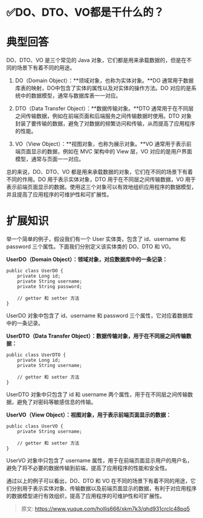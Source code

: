 # ✅DO、DTO、VO都是干什么的？

# 典型回答


DO、DTO、VO 是三个常见的 Java 对象，它们都是用来承载数据的，但是在不同的场景下有着不同的用途。



1. DO（Domain Object）：**领域对象，也称为实体对象。**DO 通常用于数据库表的映射，DO中包含了实体的属性以及对实体的操作方法。DO 对应的是系统中的数据模型，通常与数据库表一一对应。



2. DTO（Data Transfer Object）：**数据传输对象。**DTO 通常用于在不同层之间传输数据，例如在前端页面和后端服务之间传输数据时使用。DTO 对象封装了要传输的数据，避免了对数据的频繁访问和传输，从而提高了应用程序的性能。



3. VO（View Object）：**视图对象，也称为展示对象。**VO 通常用于表示前端页面显示的数据，例如在 MVC 架构中的 View 层，VO 对应的是用户界面模型，通常与页面一一对应。

总的来说，DO、DTO、VO 都是用来承载数据的对象，它们在不同的场景下有着不同的作用。DO 用于表示实体对象，DTO 用于在不同层之间传输数据，VO 用于表示前端页面显示的数据。使用这三个对象可以有效地组织应用程序的数据模型，并且提高了应用程序的可维护性和可扩展性。





# 扩展知识
举一个简单的例子，假设我们有一个 User 实体类，包含了 id、username 和 password 三个属性。下面我们分别定义该实体类的 DO、DTO 和 VO。



**UserDO（Domain Object）：领域对象，对应数据库中的一条记录：**



```plain
public class UserDO {
    private Long id;
    private String username;
    private String password;

    // getter 和 setter 方法
}

```



UserDO 对象中包含了 id、username 和 password 三个属性，它对应着数据库中的一条记录。



**UserDTO（Data Transfer Object）：数据传输对象，用于在不同层之间传输数据：**



```plain
public class UserDTO {
    private Long id;
    private String username;

    // getter 和 setter 方法
}
```



UserDTO 对象中只包含了 id 和 username 两个属性，用于在不同层之间传输数据，避免了对密码等敏感信息的传输。



**UserVO（View Object）：视图对象，用于表示前端页面显示的数据：**



```plain
public class UserVO {
    private String username;

    // getter 和 setter 方法
}
```



UserVO 对象中只包含了 username 属性，用于在前端页面显示用户的用户名，避免了将不必要的数据传输到前端，提高了应用程序的性能和安全性。



通过以上的例子可以看出，DO、DTO 和 VO 在不同的场景下有着不同的用途，它们分别用于表示实体对象、传输数据以及前端页面显示的数据，有利于对应用程序的数据模型进行有效组织，提高了应用程序的可维护性和可扩展性。



> 原文: <https://www.yuque.com/hollis666/xkm7k3/qhd931crclc48pq5>